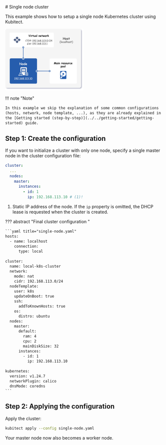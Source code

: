 <div markdown="1" class="text-center">
# Single node cluster
</div>

<div markdown="1" class="text-justify">

This example shows how to setup a single node Kubernetes cluster using Kubitect.

<div class="text-center">
  <img
    class="mobile-w-75"
    src="../../assets/images/topology-1m-arch.png" 
    alt="Architecture of a single node cluster"
    width="50%">
</div>

!!! note "Note"

    In this example we skip the explanation of some common configurations (hosts, network, node template, ...), as they are already explained in the [Getting started (step-by-step)](../../getting-started/getting-started) guide.

## Step 1: Create the configuration

If you want to initialize a cluster with only one node,
specify a single master node in the cluster configuration file:

```yaml title="single-node.yaml" 
cluster:
  ...
  nodes:
    master:
      instances:
        - id: 1
          ip: 192.168.113.10 # (1)!
```

1.  Static IP address of the node. 
    If the `ip` property is omitted, the DHCP lease is requested when the cluster is created.

??? abstract "Final cluster configuration <i class="click-tip"></i>"

    ```yaml title="single-node.yaml" 
    hosts:
      - name: localhost
        connection:
          type: local

    cluster:
      name: local-k8s-cluster
      network:
        mode: nat
        cidr: 192.168.113.0/24
      nodeTemplate:
        user: k8s
        updateOnBoot: true
        ssh:
          addToKnownHosts: true
        os:
          distro: ubuntu
      nodes:
        master:
          default:
            ram: 4
            cpu: 2
            mainDiskSize: 32
          instances:
            - id: 1
              ip: 192.168.113.10

    kubernetes:
      version: v1.24.7
      networkPlugin: calico
      dnsMode: coredns
    ```

## Step 2: Applying the configuration

Apply the cluster:
```sh
kubitect apply --config single-node.yaml
```

Your master node now also becomes a worker node.

</div>
